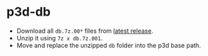 # p3d-db

- Download all `db.7z.00*` files from [latest release](https://github.com/xchainw/p3d-db/releases/latest).
- Unzip it using `7z x db.7z.001`.
- Move and replace the unzipped `db` folder into the p3d base path.
